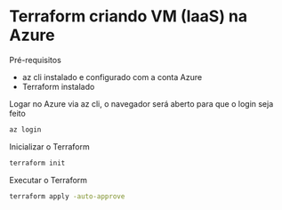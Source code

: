 # Terraform criando VM (IaaS) na Azure

Pré-requisitos

- az cli instalado e configurado com a conta Azure
- Terraform instalado

Logar no Azure via az cli, o navegador será aberto para que o login seja feito

```sh
az login
```

Inicializar o Terraform

```sh
terraform init
```

Executar o Terraform

```sh
terraform apply -auto-approve
```
